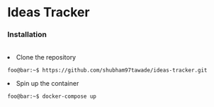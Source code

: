 # Ideas Tracker

### Installation
<br/>
<li>Clone the repository</li>

```console
foo@bar:~$ https://github.com/shubham97tawade/ideas-tracker.git
```
<li>Spin up the container</li>

```console
foo@bar:~$ docker-compose up
```
